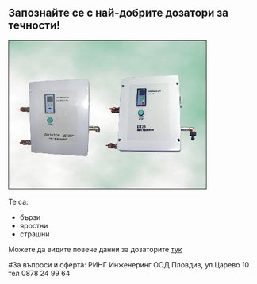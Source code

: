## Запознайте се с най-добрите дозатори за течности!
![r](dt_family.jpg)

Те са:
- бързи
- яростни
- страшни

Можете да видите повече данни за дозаторите [тук](http://ring-bg.com/BG/devices_DT_bg.html)

#За въпроси и оферта:
РИНГ Инженеринг ООД
Пловдив, ул.Царево 10
тел 0878 24 99 64
